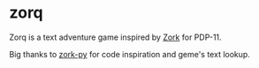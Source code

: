 # zorq

Zorq is a text adventure game inspired by [Zork](https://github.com/historicalsource/zork1) for PDP-11.

Big thanks to [zork-py](https://github.com/iamjawa/zork-py/) for code inspiration and geme's text lookup.